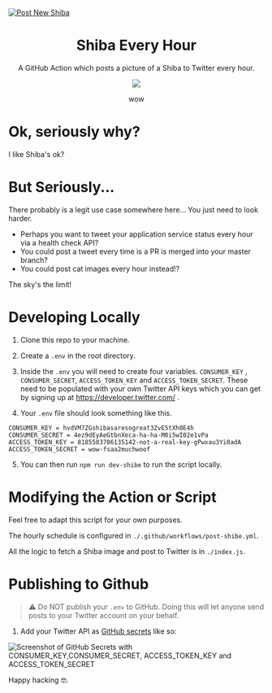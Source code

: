 [![Post New Shiba](https://github.com/chiubaca/shiba-every-hour/actions/workflows/post-shibe.yml/badge.svg)](https://github.com/chiubaca/shiba-every-hour/actions/workflows/post-shibe.yml)

<div align="center">

<h1> Shiba Every Hour </h1>

  <p> A GitHub Action which posts a picture of a Shiba to Twitter every hour.</p> 
  
  <img src="https://user-images.githubusercontent.com/18376481/90677906-ed53a180-e255-11ea-9df6-a2f6a59f0154.png">
  
  <p>wow</p>

</div>

# Ok, seriously why?

I like Shiba's ok?

# But Seriously...

There probably is a legit use case somewhere here... You just need to look harder.
- Perhaps you want to tweet your application service status every hour via a health check API?
- You could post a tweet every time is a PR is merged into your master branch?
- You could post cat images every hour instead!?

The sky's the limit!

# Developing Locally

1. Clone this repo to your machine.

2. Create a `.env` in the root directory.

3. Inside the `.env` you will need to create four variables. `CONSUMER_KEY` , `CONSUMER_SECRET`, `ACCESS_TOKEN_KEY` and `ACCESS_TOKEN_SECRET`. These need to be populated with your own Twitter API keys which you can get by signing up at https://developer.twitter.com/ .

4. Your `.env` file should look something like this.
```
CONSUMER_KEY = hvdVM7ZGshibasaresogreat3ZvE5tXh0E4h
CONSUMER_SECRET = 4ez9dEyAeGtbnXeca-ha-ha-M0i5wI02e1vPa
ACCESS_TOKEN_KEY = 8185583706135142-not-a-real-key-gPwxau3Yi0adA
ACCESS_TOKEN_SECRET = wow-fsaa2muchwoof
```
5. You can then run `npm run dev-shibe` to run the script locally.

# Modifying the Action or Script

Feel free to adapt this script for your own purposes.

The hourly schedule is configured in `./.github/workflows/post-shibe.yml`.

All the logic to fetch a Shiba image and post to Twitter is in `./index.js`.


# Publishing to Github

> ⚠ Do NOT publish your `.env` to GitHub. Doing this will let anyone send posts to your Twitter account on your behalf.

1. Add your Twitter API as [GitHub secrets](https://docs.github.com/en/actions/configuring-and-managing-workflows/creating-and-storing-encrypted-secrets) like so:

![Screenshot of GitHub Secrets with `CONSUMER_KEY`,`CONSUMER_SECRET`, `ACCESS_TOKEN_KEY` and `ACCESS_TOKEN_SECRET`](https://user-images.githubusercontent.com/18376481/90680314-95b73500-e259-11ea-8b06-75067520cefc.PNG)


Happy hacking 🤓.   
